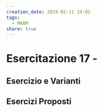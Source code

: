 ```yaml
---
creation_date: 2024-02-11 14:02
tags:
  - MAAM
share: true
---
```

# Esercitazione 17 - 

## Esercizio e Varianti

## Esercizi Proposti
